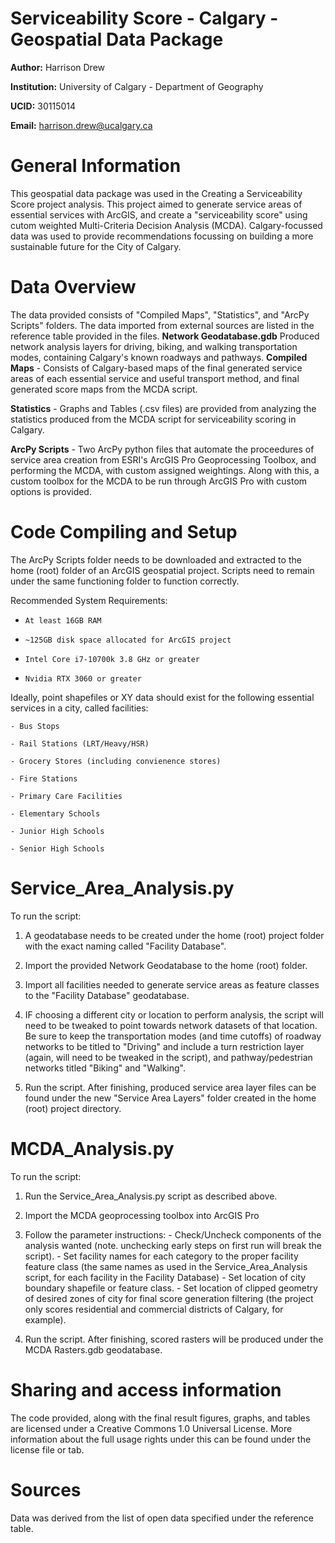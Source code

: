 # Serviceability Score - Calgary - Geospatial Data Package
**Author:** Harrison Drew

**Institution:** University of Calgary - Department of Geography

**UCID:** 30115014

**Email:** harrison.drew@ucalgary.ca

# General Information
This geospatial data package was used in the Creating a Serviceability Score project analysis. This project aimed to generate service areas of essential services with ArcGIS, and create a "serviceability score" using cutom weighted Multi-Criteria Decision Analysis (MCDA). Calgary-focussed data was used to provide recommendations focussing on building a more sustainable future for the City of Calgary.
# Data Overview
The data provided consists of "Compiled Maps", "Statistics", and "ArcPy Scripts" folders. The data imported from external sources are listed in the reference table provided in the files.
**Network Geodatabase.gdb**
Produced network analysis layers for driving, biking, and walking transportation modes, containing Calgary's known roadways and pathways. 
**Compiled Maps** - Consists of Calgary-based maps of the final generated service areas of each essential service and useful transport method, and final generated score maps from the MCDA script.

**Statistics** - Graphs and Tables (.csv files) are provided from analyzing the statistics produced from the MCDA script for serviceability scoring in Calgary.

**ArcPy Scripts** - Two ArcPy python files that automate the proceedures of service area creation from ESRI's ArcGIS Pro Geoprocessing Toolbox, and performing the MCDA, with custom assigned weightings. Along with this, a custom toolbox for the MCDA to be run through ArcGIS Pro with custom options is provided.
# Code Compiling and Setup
The ArcPy Scripts folder needs to be downloaded and extracted to the home (root) folder of an ArcGIS geospatial project. Scripts need to remain under the same functioning folder to function correctly.

Recommended System Requirements:

-     At least 16GB RAM
  
-     ~125GB disk space allocated for ArcGIS project
  
-     Intel Core i7-10700k 3.8 GHz or greater
  
-     Nvidia RTX 3060 or greater
  

Ideally, point shapefiles or XY data should exist for the following essential services in a city, called facilities:

    - Bus Stops
    
    - Rail Stations (LRT/Heavy/HSR)
    
    - Grocery Stores (including convienence stores)
    
    - Fire Stations
    
    - Primary Care Facilities
    
    - Elementary Schools
    
    - Junior High Schools
    
    - Senior High Schools
    
# Service_Area_Analysis.py
To run the script:

1. A geodatabase needs to be created under the home (root) project folder with the exact naming called "Facility Database".
   
2. Import the provided Network Geodatabase to the home (root) folder.
   
3. Import all facilities needed to generate service areas as feature classes to the "Facility Database" geodatabase.
   
4. IF choosing a different city or location to perform analysis, the script will need to be tweaked to point towards network datasets of that location. Be sure to keep the transportation modes (and time cutoffs) of roadway networks to be titled to "Driving" and include a turn restriction layer (again, will need to be tweaked in the script), and pathway/pedestrian networks titled "Biking" and "Walking".
   
5. Run the script. After finishing, produced service area layer files can be found under the new "Service Area Layers" folder created in the home (root) project directory.
# MCDA_Analysis.py
To run the script:

1. Run the Service_Area_Analysis.py script as described above.
   
2. Import the MCDA geoprocessing toolbox into ArcGIS Pro
   
3. Follow the parameter instructions:
        - Check/Uncheck components of the analysis wanted (note. unchecking early steps on first run will break the script).
        - Set facility names for each category to the proper facility feature class (the same names as used in the Service_Area_Analysis script, for each facility in the Facility Database)
        - Set location of city boundary shapefile or feature class.
        - Set location of clipped geometry of desired zones of city for final score generation filtering (the project only scores residential and commercial districts of Calgary, for example).
        
4. Run the script. After finishing, scored rasters will be produced under the MCDA Rasters.gdb geodatabase.
   
# Sharing and access information
The code provided, along with the final result figures, graphs, and tables are licensed under a Creative Commons 1.0 Universal License. More information about the full usage rights under this can be found under the license file or tab.
# Sources
Data was derived from the list of open data specified under the reference table.
